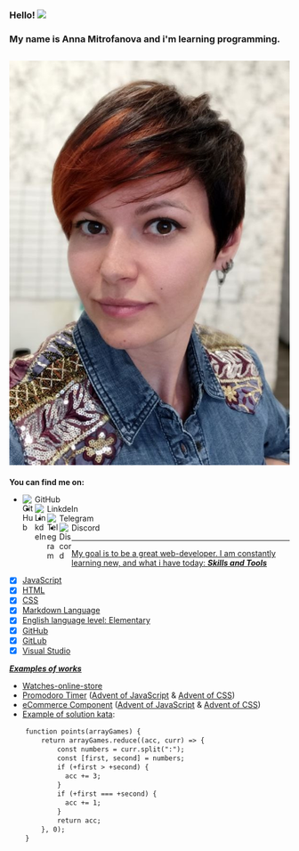 ### **Hello!** <img src="https://media.giphy.com/media/hvRJCLFzcasrR4ia7z/giphy.gif" width="25px">
### **My name is Anna Mitrofanova and i'm learning programming.**
![My photo](./photo%20profile.jpg)
----
**You can find me on:**

 - GitHub <a href="https://github.com/Chibik1307">  <img align="left"
   alt="GitHub" width="22px"
   src="https://cdn.jsdelivr.net/npm/simple-icons@v3/icons/github.svg"
   /> </a>
 - LinkdeIn </a> <a href="https://www.linkedin.com/in/anna-m-b19584227/">  <img
   align="left" alt="LinkdeIn" width="22px"
   src="https://cdn.jsdelivr.net/npm/simple-icons@v3/icons/linkedin.svg"
   /> </a>
 - Telegram <a href="https://t.me/Anich1307">  <img align="left"
   alt="Telegram" width="22px"
   src="https://cdn.jsdelivr.net/npm/simple-icons@v3/icons/telegram.svg"
   /> </a>
 - Discord <a href="https://discordapp.com/users/409028107039801354/">  <img align="left"
   alt="Discord" width="22px"
   src="https://cdn.jsdelivr.net/npm/simple-icons@v3/icons/discord.svg" />
***
My goal is to be a great web-developer. I am constantly learning new, and what i have today:
***Skills and Tools***
 - [X] JavaScript
 - [X] HTML
 - [X] CSS
 - [X] Markdown Language
 - [X] English language level: Elementary
 - [X] GitHub
 - [X] GitLub
 - [X] Visual Studio

***Examples of works***
 - [Watches-online-store](https://github.com/Chibik1307/Watches-online-store.git)
 - [Promodoro Timer](https://github.com/Chibik1307/promodoro-timer.git) ([Advent of JavaScript](https://www.adventofjs.com/?ck_subscriber_id=1525404031) & [Advent of CSS](https://www.adventofcss.com/?ck_subscriber_id=1525404031))
 - [eCommerce Component](https://github.com/Chibik1307/ecommerce-component.git) ([Advent of JavaScript](https://www.adventofjs.com/?ck_subscriber_id=1525404031) & [Advent of CSS](https://www.adventofcss.com/?ck_subscriber_id=1525404031))
 - [Example of solution kata](https://www.codewars.com/kata/5bb904724c47249b10000131):
```
	function points(arrayGames) {
	    return arrayGames.reduce((acc, curr) => { 
	        const numbers = curr.split(":");
	        const [first, second] = numbers;
	        if (+first > +second) {
	          acc += 3;
	        }
	        if (+first === +second) {
	          acc += 1;
	        }
	        return acc;
	    }, 0);
	}
```